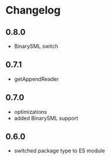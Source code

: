 ﻿# Changelog

## 0.8.0
- BinarySML switch

## 0.7.1
- getAppendReader

## 0.7.0
- optimizations
- added BinarySML support
  
## 0.6.0
- switched package type to ES module